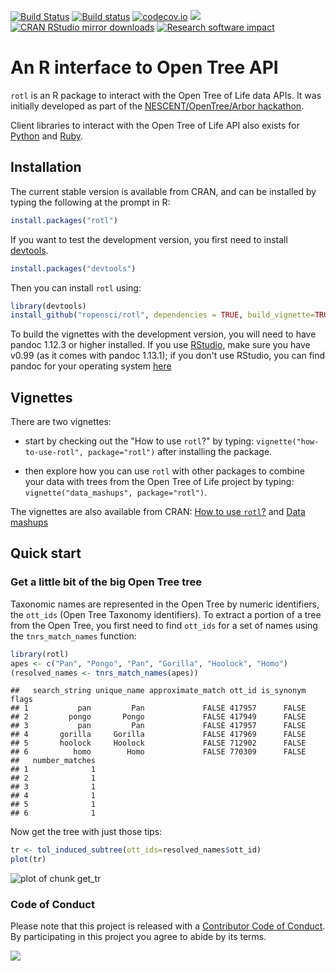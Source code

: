 
[![Build Status](https://travis-ci.org/ropensci/rotl.svg?branch=master)](https://travis-ci.org/ropensci/rotl)
[![Build status](https://ci.appveyor.com/api/projects/status/v8occu2l14ucr5fl?svg=true)](https://ci.appveyor.com/project/fmichonneau/rotl-3g068)
[![codecov.io](https://codecov.io/github/ropensci/rotl/coverage.svg?branch=master)](https://codecov.io/github/ropensci/rotl?branch=master)
[![](http://www.r-pkg.org/badges/version/rotl)](http://www.r-pkg.org/pkg/rotl)
[![CRAN RStudio mirror downloads](http://cranlogs.r-pkg.org/badges/rotl)](http://www.r-pkg.org/pkg/rotl)
[![Research software impact](http://depsy.org/api/package/cran/rotl/badge.svg)](http://depsy.org/package/r/rotl)

# An R interface to Open Tree API

`rotl` is an R package to interact with the Open Tree of Life data APIs. It was
initially developed as part of the
[NESCENT/OpenTree/Arbor hackathon](http://blog.opentreeoflife.org/2014/06/11/apply-for-tree-for-all-a-hackathon-to-access-opentree-resources/).

Client libraries to interact with the Open Tree of Life API also exists for
[Python](https://github.com/OpenTreeOfLife/pyopentree)
and [Ruby](https://github.com/SpeciesFileGroup/bark).


## Installation

The current stable version is available from CRAN, and can be installed by
typing the following at the prompt in R:


```r
install.packages("rotl")
```

If you want to test the development version, you first need to install
[devtools](https://github.com/hadley/devtools).


```r
install.packages("devtools")
```

Then you can install `rotl` using:


```r
library(devtools)
install_github("ropensci/rotl", dependencies = TRUE, build_vignette=TRUE)
```

To build the vignettes with the development version, you will need to have
pandoc 1.12.3 or higher installed. If you use
[RStudio](https://www.rstudio.com/products/rstudio/download/), make sure you
have v0.99 (as it comes with pandoc 1.13.1); if you don't use RStudio, you can
find pandoc for your operating system [here](http://pandoc.org/installing.html)

## Vignettes

There are two vignettes:

- start by checking out the "How to use `rotl`?" by typing:
  `vignette("how-to-use-rotl", package="rotl")` after installing the
  package.

- then explore how you can use `rotl` with other packages to combine your data
  with trees from the Open Tree of Life project by typing:
  `vignette("data_mashups", package="rotl")`.

The vignettes are also available from CRAN:
[How to use `rotl`?](https://cran.r-project.org/web/packages/rotl/vignettes/how-to-use-rotl.html)
and [Data mashups](https://cran.r-project.org/web/packages/rotl/vignettes/data_mashups.html)

## Quick start

### Get a little bit of the big Open Tree tree

Taxonomic names are represented in the Open Tree by numeric identifiers, the
`ott_ids` (Open Tree Taxonomy identifiers). To extract a portion of a tree from
the Open Tree, you first need to find `ott_ids` for a set of names using the
`tnrs_match_names` function:


```r
library(rotl)
apes <- c("Pan", "Pongo", "Pan", "Gorilla", "Hoolock", "Homo")
(resolved_names <- tnrs_match_names(apes))
```

```
##   search_string unique_name approximate_match ott_id is_synonym flags
## 1           pan         Pan             FALSE 417957      FALSE      
## 2         pongo       Pongo             FALSE 417949      FALSE      
## 3           pan         Pan             FALSE 417957      FALSE      
## 4       gorilla     Gorilla             FALSE 417969      FALSE      
## 5       hoolock     Hoolock             FALSE 712902      FALSE      
## 6          homo        Homo             FALSE 770309      FALSE      
##   number_matches
## 1              1
## 2              1
## 3              1
## 4              1
## 5              1
## 6              1
```

Now get the tree with just those tips:


```r
tr <- tol_induced_subtree(ott_ids=resolved_names$ott_id)
plot(tr)
```

![plot of chunk get_tr](http://i.imgur.com/tPvZzaM.png)

### Code of Conduct

Please note that this project is released with a
[Contributor Code of Conduct](CONDUCT.md). By participating in this project you
agree to abide by its terms.

[![](http://ropensci.org/public_images/github_footer.png)](http://ropensci.org)
